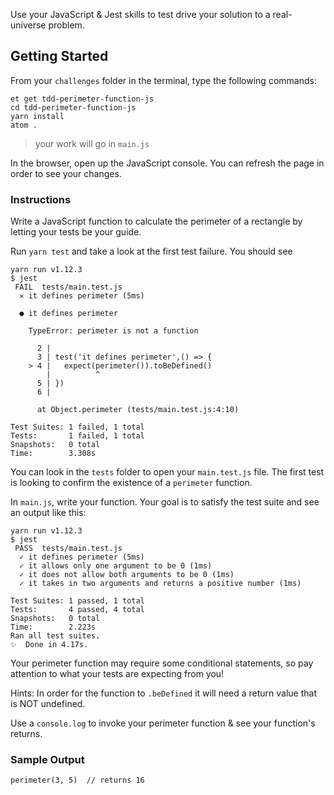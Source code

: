 Use your JavaScript & Jest skills to test drive your solution to a real-universe problem.

## Getting Started

From your `challenges` folder in the terminal, type the following commands:

```no-highlight
et get tdd-perimeter-function-js
cd tdd-perimeter-function-js
yarn install
atom .
```

> your work will go in `main.js`

In the browser, open up the JavaScript console. You can refresh the page in order to see your changes.

### Instructions

Write a JavaScript function to calculate the perimeter of a rectangle by letting your tests be your guide.

Run `yarn test` and take a look at the first test failure. You should see

```no-highlight
yarn run v1.12.3
$ jest
 FAIL  tests/main.test.js
  ✕ it defines perimeter (5ms)

  ● it defines perimeter

    TypeError: perimeter is not a function

      2 |
      3 | test('it defines perimeter',() => {
    > 4 |   expect(perimeter()).toBeDefined()
        |          ^
      5 | })
      6 |

      at Object.perimeter (tests/main.test.js:4:10)

Test Suites: 1 failed, 1 total
Tests:       1 failed, 1 total
Snapshots:   0 total
Time:        3.308s
```

You can look in the `tests` folder to open your `main.test.js` file. The first test is looking to confirm the existence of a `perimeter` function.

In `main.js`, write your function. Your goal is to satisfy the test suite and see an output like this:

```no-highlight
yarn run v1.12.3
$ jest
 PASS  tests/main.test.js
  ✓ it defines perimeter (5ms)
  ✓ it allows only one argument to be 0 (1ms)
  ✓ it does not allow both arguments to be 0 (1ms)
  ✓ it takes in two arguments and returns a positive number (1ms)

Test Suites: 1 passed, 1 total
Tests:       4 passed, 4 total
Snapshots:   0 total
Time:        2.223s
Ran all test suites.
✨  Done in 4.17s.
```

Your perimeter function may require some conditional statements, so pay attention to what your tests are expecting from you!

Hints: In order for the function to `.beDefined` it will need a return value that is NOT undefined.

Use a `console.log` to invoke your perimeter function & see your function's returns.

### Sample Output

```no-highlight
perimeter(3, 5)  // returns 16
```
